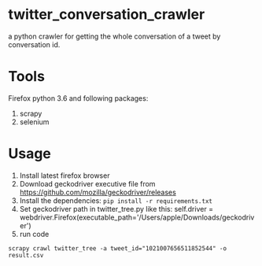 # twitter_conversation_crawler
a python crawler for getting the whole conversation of a tweet by conversation id.



# Tools
Firefox python 3.6 and following packages:
1. scrapy 
2. selenium


# Usage
1. Install latest firefox browser
2. Download geckodriver executive file from https://github.com/mozilla/geckodriver/releases
3. Install the dependencies:
``pip install -r requirements.txt``
4. Set geckodriver path in twitter_tree.py like this: self.driver = webdriver.Firefox(executable_path='/Users/apple/Downloads/geckodriver')
5. run code

``scrapy crawl twitter_tree -a tweet_id="1021007656511852544" -o result.csv
``
